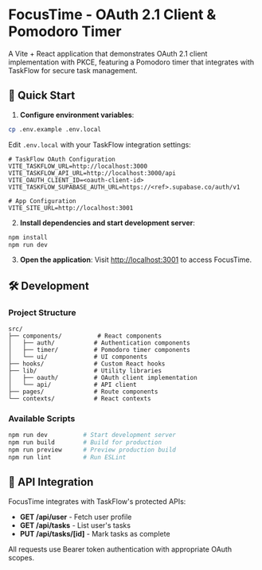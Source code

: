 # FocusTime - OAuth 2.1 Client & Pomodoro Timer

A Vite + React application that demonstrates OAuth 2.1 client implementation with PKCE, featuring a Pomodoro timer that integrates with TaskFlow for secure task management.

## 🚀 Quick Start

1. **Configure environment variables**:
```bash
cp .env.example .env.local
```

Edit `.env.local` with your TaskFlow integration settings:
```env
# TaskFlow OAuth Configuration
VITE_TASKFLOW_URL=http://localhost:3000
VITE_TASKFLOW_API_URL=http://localhost:3000/api
VITE_OAUTH_CLIENT_ID=<oauth-client-id>
VITE_TASKFLOW_SUPABASE_AUTH_URL=https://<ref>.supabase.co/auth/v1

# App Configuration
VITE_SITE_URL=http://localhost:3001
```

2. **Install dependencies and start development server**:
```bash
npm install
npm run dev
```

3. **Open the application**:
Visit [http://localhost:3001](http://localhost:3001) to access FocusTime.

## 🛠️ Development

### Project Structure
```
src/
├── components/          # React components
│   ├── auth/           # Authentication components
│   ├── timer/          # Pomodoro timer components
│   └── ui/             # UI components
├── hooks/              # Custom React hooks
├── lib/                # Utility libraries
│   ├── oauth/          # OAuth client implementation
│   └── api/            # API client
├── pages/              # Route components
└── contexts/           # React contexts
```

### Available Scripts

```bash
npm run dev          # Start development server
npm run build        # Build for production
npm run preview      # Preview production build
npm run lint         # Run ESLint
```

## 🔗 API Integration

FocusTime integrates with TaskFlow's protected APIs:

- **GET /api/user** - Fetch user profile
- **GET /api/tasks** - List user's tasks
- **PUT /api/tasks/[id]** - Mark tasks as complete

All requests use Bearer token authentication with appropriate OAuth scopes.
